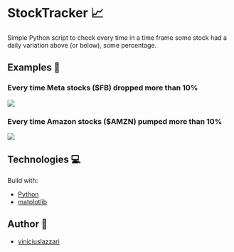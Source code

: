 


# StockTracker 📈

Simple Python script to check every time in a time frame some stock had a daily variation above (or below), some percentage.

## Examples 📖

### Every time Meta stocks ($FB) dropped more than 10%

<img src="https://i.postimg.cc/T391GGkH/Screenshot-1.png">

### Every time Amazon stocks ($AMZN) pumped more than 10%

<img src="https://i.postimg.cc/3JQxvWVc/Screenshot-2.png">

## Technologies 💻

Build with:
- [Python](https://www.python.org/)
- [matplotlib](https://github.com/matplotlib/matplotlib)

## Author 🧙
- [viniciuslazzari](https://github.com/viniciuslazzari)